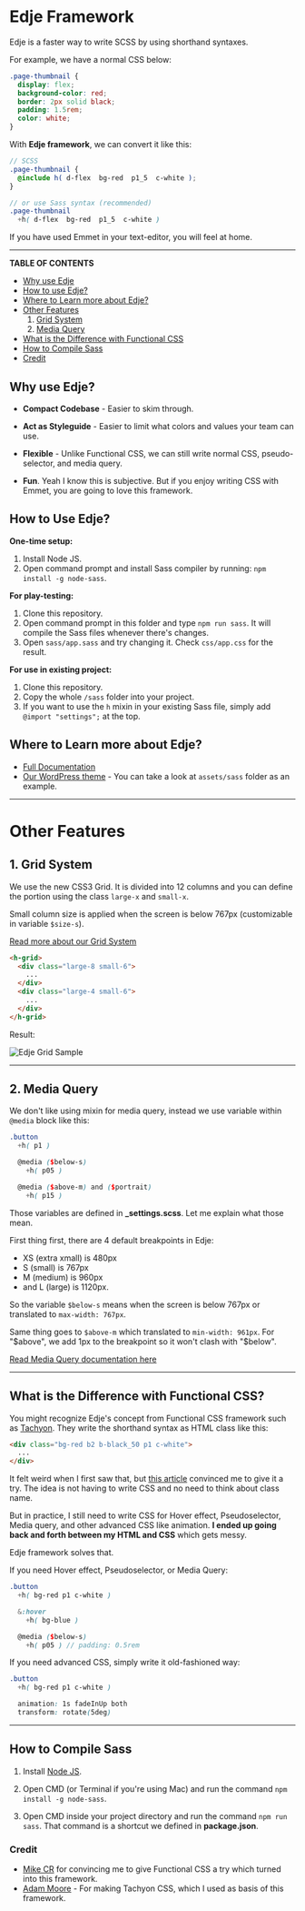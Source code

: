 # Edje Framework

Edje is a faster way to write SCSS by using shorthand syntaxes.

For example, we have a normal CSS below:

```css
.page-thumbnail {
  display: flex;
  background-color: red;
  border: 2px solid black;
  padding: 1.5rem;
  color: white;
}
```

With **Edje framework**, we can convert it like this:

```scss
// SCSS
.page-thumbnail {
  @include h( d-flex  bg-red  p1_5  c-white );
}

// or use Sass syntax (recommended)
.page-thumbnail
  +h( d-flex  bg-red  p1_5  c-white )
```

If you have used Emmet in your text-editor, you will feel at home.

-----

**TABLE OF CONTENTS**

- [Why use Edje](#why-use-edje)
- [How to use Edje?](#how-to-use-edje)
- [Where to Learn more about Edje?](#where-to-learn-more-about-edje)
- [Other Features](#other-features)
    1. [Grid System](#grid-system)
    1. [Media Query](#media-query)
- [What is the Difference with Functional CSS](what-is-the-difference-with-functional-css)
- [How to Compile Sass](#how-to-compile-sass)
- [Credit](#credit)


## Why use Edje?

- **Compact Codebase** - Easier to skim through.

- **Act as Styleguide** - Easier to limit what colors and values your team can use.

- **Flexible** - Unlike Functional CSS, we can still write normal CSS, pseudo-selector, and media query.

- **Fun**. Yeah I know this is subjective. But if you enjoy writing CSS with Emmet, you are going to love this framework.


## How to Use Edje?

**One-time setup:**

1. Install Node JS.
1. Open command prompt and install Sass compiler by running: `npm install -g node-sass`.

**For play-testing:**

1. Clone this repository.
1. Open command prompt in this folder and type `npm run sass`. It will compile the Sass files whenever there's changes.
1. Open `sass/app.sass` and try changing it. Check `css/app.css` for the result.

**For use in existing project:**

1. Clone this repository.
1. Copy the whole `/sass` folder into your project.
1. If you want to use the `h` mixin in your existing Sass file, simply add `@import "settings";` at the top.


## Where to Learn more about Edje?

- [Full Documentation](https://hrsetyono.github.io/edje/)
- [Our WordPress theme](https://github.com/hrsetyono/edje-wp-theme) - You can take a look at `assets/sass` folder as an example.

-----

# Other Features

## 1. Grid System

We use the new CSS3 Grid. It is divided into 12 columns and you can define the portion using the class `large-x` and `small-x`.

Small column size is applied when the screen is below 767px (customizable in variable `$size-s`).

[Read more about our Grid System](https://hrsetyono.github.io/edje/#/helper/grid)

```html
<h-grid>
  <div class="large-8 small-6">
    ...
  </div>
  <div class="large-4 small-6">
    ...
  </div>
</h-grid>
```

Result:

![Edje Grid Sample](https://raw.github.com/hrsetyono/cdn/master/edje/grid-large-small.jpg)

-----

## 2. Media Query

We don't like using mixin for media query, instead we use variable within `@media` block like this:

```scss
.button
  +h( p1 )

  @media ($below-s)
    +h( p05 )

  @media ($above-m) and ($portrait)
    +h( p15 )
```

Those variables are defined in **_settings.scss**. Let me explain what those mean.

First thing first, there are 4 default breakpoints in Edje:

- XS (extra xmall) is 480px
- S (small) is 767px
- M (medium) is 960px
- and L (large) is 1120px.

So the variable `$below-s` means when the screen is below 767px or translated to `max-width: 767px`.

Same thing goes to `$above-m` which translated to `min-width: 961px`. For "$above", we add 1px to the breakpoint so it won't clash with "$below".

[Read Media Query documentation here](https://hrsetyono.github.io/edje/#/helper/media-query)


-----

## What is the Difference with Functional CSS?

You might recognize Edje's concept from Functional CSS framework such as [Tachyon](https://tachyons.io/). They write the shorthand syntax as HTML class like this:

```html
<div class="bg-red b2 b-black_50 p1 c-white">
  ...
</div>
```

It felt weird when I first saw that, but [this article](https://www.mikecr.it/ramblings/functional-css/) convinced me to give it a try. The idea is not having to write CSS and no need to think about class name.

But in practice, I still need to write CSS for Hover effect, Pseudoselector, Media query, and other advanced CSS like animation. **I ended up going back and forth between my HTML and CSS** which gets messy.

Edje framework solves that.

If you need Hover effect, Pseudoselector, or Media Query:

```scss
.button
  +h( bg-red p1 c-white )

  &:hover
    +h( bg-blue )

  @media ($below-s)
    +h( p05 ) // padding: 0.5rem
```

If you need advanced CSS, simply write it old-fashioned way:

```scss
.button
  +h( bg-red p1 c-white )

  animation: 1s fadeInUp both
  transform: rotate(5deg)
```

----

## How to Compile Sass

1. Install [Node JS](https://nodejs.org/en/download/).

1. Open CMD (or Terminal if you're using Mac) and run the command `npm install -g node-sass`.

1. Open CMD inside your project directory and run the command `npm run sass`. That command is a shortcut we defined in **package.json**.

### Credit

- [Mike CR](https://www.mikecr.it/ramblings/functional-css/) for convincing me to give Functional CSS a try which turned into this framework.
- [Adam Moore](https://tachyons.io/) - For making Tachyon CSS, which I used as basis of this framework.